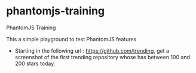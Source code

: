 # phantomjs-training
PhantomJS Training

This a simple playground to test PhantomJS features

* Starting in the following url : https://github.com/trending, get a screenshot of the first trending repository whose has between 100 and 200 stars today.
